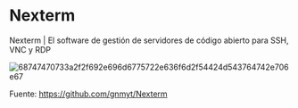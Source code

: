 # Nexterm
Nexterm | El software de gestión de servidores de código abierto para SSH, VNC y RDP

![68747470733a2f2f692e696d6775722e636f6d2f54424d543764742e706e67](https://github.com/user-attachments/assets/f2825cda-eba6-4e30-af8c-ab631c9311b3)

Fuente: https://github.com/gnmyt/Nexterm
